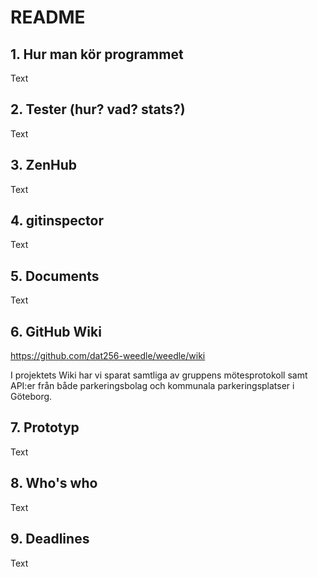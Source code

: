 # README

## 1. Hur man kör programmet
Text

## 2. Tester (hur? vad? stats?)
Text

## 3. ZenHub
Text

## 4. gitinspector
Text

## 5. Documents
Text

## 6. GitHub Wiki
https://github.com/dat256-weedle/weedle/wiki

I projektets Wiki har vi sparat samtliga av gruppens mötesprotokoll samt API:er från både parkeringsbolag och kommunala parkeringsplatser i Göteborg.

## 7. Prototyp
Text

## 8. Who's who
Text

## 9. Deadlines
Text
